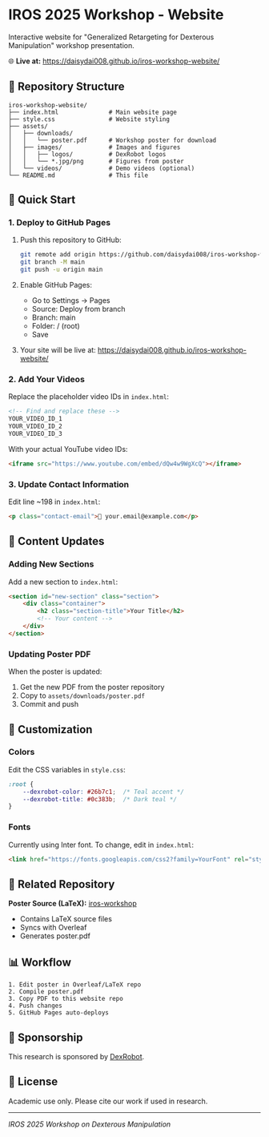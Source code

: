 # IROS 2025 Workshop - Website

Interactive website for "Generalized Retargeting for Dexterous Manipulation" workshop presentation.

🌐 **Live at:** https://daisydai008.github.io/iros-workshop-website/

## 📁 Repository Structure

```
iros-workshop-website/
├── index.html              # Main website page
├── style.css               # Website styling
├── assets/
│   ├── downloads/
│   │   └── poster.pdf      # Workshop poster for download
│   ├── images/             # Images and figures
│   │   ├── logos/          # DexRobot logos
│   │   └── *.jpg/png       # Figures from poster
│   └── videos/             # Demo videos (optional)
└── README.md               # This file
```

## 🚀 Quick Start

### 1. Deploy to GitHub Pages

1. Push this repository to GitHub:
   ```bash
   git remote add origin https://github.com/daisydai008/iros-workshop-website.git
   git branch -M main
   git push -u origin main
   ```

2. Enable GitHub Pages:
   - Go to Settings → Pages
   - Source: Deploy from branch
   - Branch: main
   - Folder: / (root)
   - Save

3. Your site will be live at: https://daisydai008.github.io/iros-workshop-website/

### 2. Add Your Videos

Replace the placeholder video IDs in `index.html`:

```html
<!-- Find and replace these -->
YOUR_VIDEO_ID_1
YOUR_VIDEO_ID_2
YOUR_VIDEO_ID_3
```

With your actual YouTube video IDs:
```html
<iframe src="https://www.youtube.com/embed/dQw4w9WgXcQ"></iframe>
```

### 3. Update Contact Information

Edit line ~198 in `index.html`:
```html
<p class="contact-email">📧 your.email@example.com</p>
```

## 📝 Content Updates

### Adding New Sections

Add a new section to `index.html`:
```html
<section id="new-section" class="section">
    <div class="container">
        <h2 class="section-title">Your Title</h2>
        <!-- Your content -->
    </div>
</section>
```

### Updating Poster PDF

When the poster is updated:
1. Get the new PDF from the poster repository
2. Copy to `assets/downloads/poster.pdf`
3. Commit and push

## 🎨 Customization

### Colors
Edit the CSS variables in `style.css`:
```css
:root {
    --dexrobot-color: #26b7c1;  /* Teal accent */
    --dexrobot-title: #0c383b;  /* Dark teal */
}
```

### Fonts
Currently using Inter font. To change, edit in `index.html`:
```html
<link href="https://fonts.googleapis.com/css2?family=YourFont" rel="stylesheet">
```

## 🔗 Related Repository

**Poster Source (LaTeX):** [iros-workshop](https://github.com/daisydai008/iros-workshop)
- Contains LaTeX source files
- Syncs with Overleaf
- Generates poster.pdf

## 📊 Workflow

```
1. Edit poster in Overleaf/LaTeX repo
2. Compile poster.pdf
3. Copy PDF to this website repo
4. Push changes
5. GitHub Pages auto-deploys
```

## 🤝 Sponsorship

This research is sponsored by [DexRobot](https://www.dexrobot.com).

## 📄 License

Academic use only. Please cite our work if used in research.

---
*IROS 2025 Workshop on Dexterous Manipulation*
